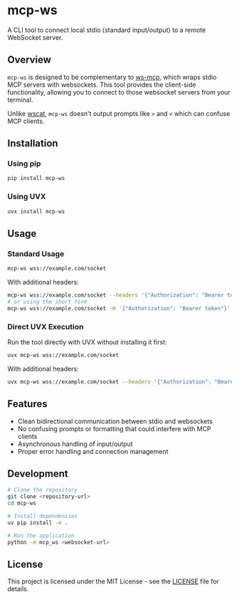 # mcp-ws

A CLI tool to connect local stdio (standard input/output) to a remote WebSocket server.

## Overview

`mcp-ws` is designed to be complementary to [ws-mcp](https://github.com/nick1udwig/ws-mcp), which wraps stdio MCP servers with websockets. This tool provides the client-side functionality, allowing you to connect to those websocket servers from your terminal.

Unlike [wscat](https://github.com/websockets/wscat), `mcp-ws` doesn't output prompts like `>` and `<` which can confuse MCP clients.

## Installation

### Using pip

```bash
pip install mcp-ws
```

### Using UVX

```bash
uvx install mcp-ws
```

## Usage

### Standard Usage

```bash
mcp-ws wss://example.com/socket
```

With additional headers:

```bash
mcp-ws wss://example.com/socket --headers '{"Authorization": "Bearer token"}'
# or using the short form
mcp-ws wss://example.com/socket -H '{"Authorization": "Bearer token"}'
```

### Direct UVX Execution

Run the tool directly with UVX without installing it first:

```bash
uvx mcp-ws wss://example.com/socket
```

With additional headers:

```bash
uvx mcp-ws wss://example.com/socket --headers '{"Authorization": "Bearer token"}'
```

## Features

- Clean bidirectional communication between stdio and websockets
- No confusing prompts or formatting that could interfere with MCP clients
- Asynchronous handling of input/output
- Proper error handling and connection management

## Development

```bash
# Clone the repository
git clone <repository-url>
cd mcp-ws

# Install dependencies
uv pip install -e .

# Run the application
python -m mcp_ws <websocket-url>
```

## License

This project is licensed under the MIT License - see the [LICENSE](LICENSE) file for details.